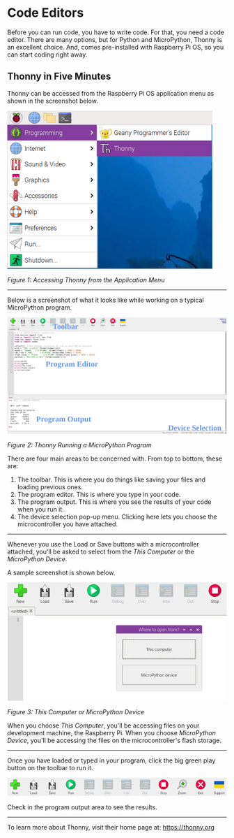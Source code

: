 # Code Editors
Before you can run code, you have to write code. For that, you need a code editor. There are many options, but for Python and MicroPython, Thonny is an excellent choice. And, comes pre-installed with Raspberry Pi OS, so you can start coding right away.

## Thonny in Five Minutes
Thonny can be accessed from the Raspberry Pi OS application menu as shown in the screenshot below.

![Accessing Thonny](https://github.com/DavesCodeMusings/school-coding-lab/blob/main/docs/images/Thonny.png)

_Figure 1: Accessing Thonny from the Application Menu_

___

Below is a screenshot of what it looks like while working on a typical MicroPython program.

![Thonny MicroPython Annotated](../images/Thonny_MicroPython_Annotated.png)

_Figure 2: Thonny Running a MicroPython Program_

There are four main areas to be concerned with. From top to bottom, these are:

1. The toolbar. This is where you do things like saving your files and loading previous ones.
2. The program editor. This is where you type in your code.
3. The program output. This is where you see the results of your code when you run it.
4. The device selection pop-up menu. Clicking here lets you choose the microcontroller you have attached.

___

Whenever you use the Load or Save buttons with a microcontroller attached, you'll be asked to select from the _This Computer_ or the _MicroPython Device_.

A sample screenshot is shown below.

![This Computer or MicroPython Device](../images/Thonny_This_Computer_or_MicroPython_Device.png)

_Figure 3: This Computer or MicroPython Device_

When you choose _This Computer_, you'll be accessing files on your development machine, the Raspberry Pi. When you choose _MicroPython Device_, you'll be accessing the files on the microcontroller's flash storage.

___

Once you have loaded or typed in your program, click the big green play button on the toolbar to run it.

![Toolbar Close-Up](../images/Thonny_Toolbar.png)

Check in the program output area to see the results.

___

To learn more about Thonny, visit their home page at: https://thonny.org

